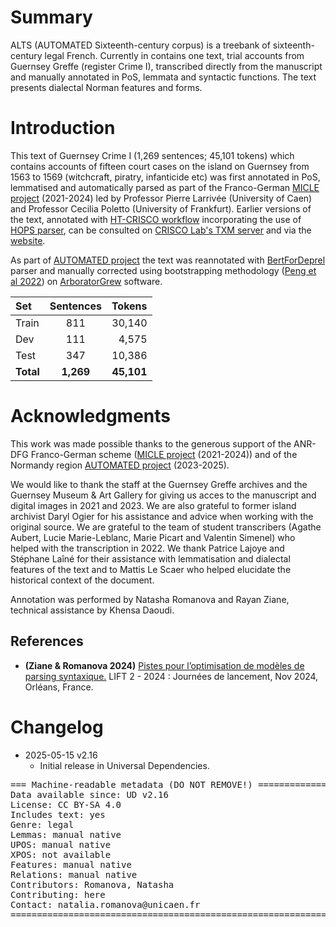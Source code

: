 # Summary

ALTS (AUTOMATED Sixteenth-century corpus) is a treebank of sixteenth-century legal French. Currently in contains one text, trial accounts from Guernsey Greffe (register Crime I), transcribed directly from the manuscript and manually annotated in PoS, lemmata and syntactic functions. The text presents dialectal Norman features and forms.


# Introduction

This text of Guernsey Crime I  (1,269 sentences; 45,101 tokens) which contains accounts of fifteen court cases on the island on Guernsey from 1563 to 1569 (witchcraft, piratry, infanticide etc) was first annotated in PoS, lemmatised and automatically parsed as part of the Franco-German [MICLE project](https://www.unicaen.fr/projet_de_recherche/micle/) (2021-2024) led by Professor Pierre Larrivée (University of Caen) and Professor Cecilia Poletto (University of Frankfurt). Earlier versions of the text, annotated with [HT-CRISCO workflow](https://github.com/Corpus-Diachroniques-CRISCO/HT-CRISCO) incorporating the use of [HOPS parser](https://github.com/hopsparser/hopsparser), can be consulted on [CRISCO Lab's TXM server](https://txm-crisco.huma-num.fr/txm/) and via the [website](https://criscoht.unicaen.fr/).  

As part of [AUTOMATED project](https://www.unicaen.fr/projet_de_recherche/automated/) the text was reannotated with [BertForDeprel](https://github.com/kirianguiller/BertForDeprel) parser and manually corrected using bootstrapping methodology ([Peng et al 2022](https://hal.science/hal-03846834v1)) on [ArboratorGrew](https://arborator.grew.fr/#/) software.

| Set               | Sentences| Tokens    |
| :---------------- | :------: | ----:     |
| Train             |   811    |   30,140  |
| Dev               |   111    |   4,575   |
| Test              |   347    |   10,386  |
| **Total**         | **1,269**| **45,101**|



# Acknowledgments

This work was made possible thanks to the generous support of the ANR-DFG Franco-German scheme ([MICLE project](https://www.unicaen.fr/projet_de_recherche/micle/) (2021-2024)) and of the Normandy region [AUTOMATED project](https://www.unicaen.fr/projet_de_recherche/automated/) (2023-2025).

We would like to thank the staff at the Guernsey Greffe archives and the Guernsey Museum & Art Gallery for giving us acces to the manuscript and digital images in 2021 and 2023. We are also grateful to former island archivist Daryl Ogier for his assistance and advice when working with the original source. We are grateful to the team of student transcribers (Agathe Aubert, Lucie Marie-Leblanc, Marie Picart and Valentin Simenel) who helped with the transcription in 2022. We thank Patrice Lajoye and Stéphane Laîné for their assistance with lemmatisation and dialectal features of the text and to Mattis Le Scaer who helped elucidate the historical context of the document.

Annotation was performed by Natasha Romanova and Rayan Ziane, technical assistance by Khensa Daoudi.

## References

* **(Ziane & Romanova 2024)** [Pistes pour l’optimisation de modèles de parsing syntaxique.](https://lift2-2024.sciencesconf.org/590561/document) LIFT 2 - 2024 : Journées de lancement, Nov 2024, Orléans, France. 


# Changelog

* 2025-05-15 v2.16
  * Initial release in Universal Dependencies.


<pre>
=== Machine-readable metadata (DO NOT REMOVE!) ================================
Data available since: UD v2.16
License: CC BY-SA 4.0
Includes text: yes
Genre: legal
Lemmas: manual native
UPOS: manual native
XPOS: not available
Features: manual native
Relations: manual native
Contributors: Romanova, Natasha
Contributing: here
Contact: natalia.romanova@unicaen.fr
===============================================================================
</pre>
